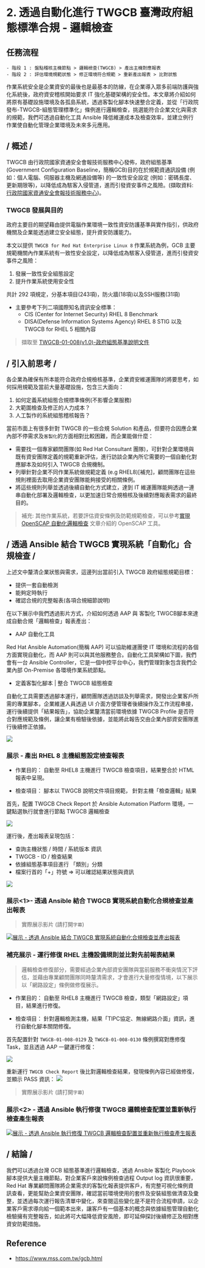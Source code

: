# 2. 透過自動化進行 TWGCB 臺灣政府組態標準合規 - 邏輯檢查

## 任務流程

```
- 階段 1 : 盤點稽核主機節點 > 邏輯檢查(TWGCB) > 產出主機對應報表
- 階段 2 : 評估環境規範狀態 > 修正環境符合規範 > 重新產出報表 > 比對狀態
```

作業系統安全是企業資安的最後也是最基本的防線，在企業導入眾多前端防護與強化系統後，政府資安稽核開始要求 IT 強化基礎架構的安全性。本文章將介紹如何將原有基礎設施環境及各孤島系統，透過客製化腳本快速整合定義，並從「行政院發布-TWGCB-組態管理標準化」條例進行邏輯檢查，挑選能符合企業文化與需求的規範，我們可透過自動化工具 Ansible 降低維運成本及檢查效率，並建立例行作業使自動化管理企業環境及未來多元應用。

## / 概述 /

TWGCB 由行政院國家資通安全會報技術服務中心發佈，政府組態基準(Government Configuration Baseline，簡稱GCB)目的在於規範資通訊設備 (例如：個人電腦、伺服器主機及網通設備等) 的一致性安全設定 (例如：密碼長度、更新期限等)，以降低成為駭客入侵管道，進而引發資安事件之風險。(擷取資料: [行政院國家資通安全會報技術服務中心](https://www.nccst.nat.gov.tw/GCB))。

### TWGCB 發展與目的

政府主要目的期望藉由提供電腦作業環境一致性資安防護基準與實作指引，供政府機關及企業能透過建立安全組態，提升資安防護能力。

本文以提供 `TWGCB for Red Hat Enterprise Linux 8` 作業系統為例，GCB 主要規範機關內作業系統有一致性安全設定，以降低成為駭客入侵管道，進而引發資安事件之風險：

1. 發展一致性安全組態設定
2. 提升作業系統使用安全性

共計 292 項規定，分基本項目(243項)，防火牆(18項)以及SSH服務(31項)
  - 主要參考下列二項國際知名資訊安全標準：
      - CIS (Center for Internet Security) RHEL 8 Benchmark
      - DISA(Defense Information Systems Agency) RHEL 8 STIG 以及 TWGCB for RHEL 5 相關內容
      

> 擷取至 [TWGCB-01-008(v1.0)-政府組態基準說明文件](https://download.nccst.nat.gov.tw/attachfilegcb/TWGCB-01-008_Red%20Hat%20Enterprise%20Linux%208%E6%94%BF%E5%BA%9C%E7%B5%84%E6%85%8B%E5%9F%BA%E6%BA%96%E8%AA%AA%E6%98%8E%E6%96%87%E4%BB%B6v1.0_1100924.pdf)


## / 引入前思考 /

各企業為確保有所本能符合政府合規檢核基準，企業資安維運團隊的將要思考，如何採用規範及當前大量基礎設施，包含三大面向：

1. 如何定義系統組態合規標準條例(不影響企業服務) 
2. 大範圍檢查及修正的人力成本？ 
3. 人工製作的系統組態稽核報告？

當前市面上有很多針對 TWGCB 的一些合規 Solution 和產品，但要符合因應企業內部不停需求及`客製化`的方面相對比較困難，而企業能做什麼：
- 需要找一個專家顧問團隊(如 Red Hat Consultant 團隊)，可針對企業環境與既有資安團隊定義的規範重新評估，進行訪談企業內所它需要的一個自動化對應腳本及如何引入 TWGCB 合規機制。
- 列舉針對企業不同作業系統做規範定義 (e.g RHEL8)[補充]，顧問團隊在這些規則裡面去取用企業資安團隊能夠接受的相關條例。
- 將這些規則列舉並透過後續自動化方式建立，達到 IT 維運團隊能夠透過一連串自動化部署及邏輯檢查，以更加速日常合規檢核及後續對應報表需求的最終目的。


> 補充: 其他作業系統，若要評估資安條例及防範規範檢查，可以參考[實現 OpenSCAP 自動化邏輯檢查](https://blog.yylin.io/ansible/openscap/) 文章介紹的 OpenSCAP 工具。


## / 透過 Ansible 結合 TWGCB 實現系統「自動化」合規檢查 /

上述文中釐清企業狀態與需求，這邊列出當前引入 TWGCB 政府組態規範目標：
- 提供一套自動檢測
- 能夠定時執行
- 確認合規的完整報表(各項合規細節說明)

在以下展示中我們透過影片方式，介紹如何透過 AAP 與 客製化 TWGCB腳本來達成自動合規「邏輯檢查」報表產出：

- AAP 自動化工具 

Red Hat Ansible Automation(簡稱 AAP) 可以協助維運團使 IT 環境和流程的各個方面實現自動化，而 AAP 則可以與其他服務整合。自動化工具架構如下圖，我們會有一台 Ansible Controller，它是一個中控平台中心，我們管理對象包含我們企業內部 On-Premise 各環境作業系統節點。 

- 定義客製化腳本 | 整合 TWGCB 組態檢查

自動化工具需要透過腳本運行，顧問團隊透過訪談及列舉需求，開發出企業客戶所需的專業腳本，企業維運人員透過 UI 介面方便管理者後續操作及工作流程串接，運行後續提供「結果報告」，協助企業釐清當前環境依據 TWGCB Profile 是否符合對應規範及條例，讓企業有檢驗後依據，並能將此報告交由企業內部資安團隊進行後續修正依據。

![](img/03.png)

### 展示 - 產出 RHEL 8 主機組態設定檢查報表


- 作業目的：
自動至 RHEL8 主機進行 TWGCB 檢查項目，結果整合於 HTML 報表中呈現。

- 檢查項目：
腳本以 TWGCB 說明文件項目規範， 針對主機「檢查邏輯」結果


首先，配置 TWGCB Check Report 於 Ansible Automation Platform 環境，一鍵點選執行就會進行節點 TWGCB 邏輯檢查

![](img/04.png)

運行後，產出報表呈現包括：
  - 查詢主機狀態 / 時間 / 系統版本 資訊
  - TWGCB - ID / 檢查結果 
  - 依據組態基準項目進行 「類別」分類
  - 檔案行首的「+」符號 => 可以確認結果狀態與資訊

![](img/05.png)

### 展示<1>- 透過 Ansible 結合 TWGCB 實現系統自動化合規檢查並產出報表
> 實際展示影片 (請打開`字幕`)

[![展示 - 透過 Ansible 結合 TWGCB 實現系統自動化合規檢查並產出報表](https://img.youtube.com/vi/XPlo67IBtQw/0.jpg)](https://www.youtube.com/watch?v=XPlo67IBtQw "展示 - 透過 Ansible 結合 TWGCB 實現系統自動化合規檢查並產出報表")


### 補充展示 - 運行修復 RHEL 主機設備規則並比對先前報表結果

> 邏輯檢查修復部分，需要經過企業內部資安團隊與當前服務不衝突情況下評估，並藉由專業顧問團隊同時釐清需求，才會進行大量修復情境，以下展示以「網路設定」條例做修復展示。

- 作業目的：
自動至 RHEL8 主機進行 TWGCB 檢查，類型「網路設定」項目，結果進行修復。

- 檢查項目：
針對邏輯檢測主機，結果「TIPC協定、無線網路介面」資訊，進行自動化腳本關閉修復。

首先配置針對 `TWGCB-01-008-0129` 及 `TWGCB-01-008-0130` 條例撰寫對應修復 Task，並且透過 AAP 一鍵運行修復：

![](img/06.png)

重新運行 `TWGCB Check Report` 後比對邏輯檢查結果，發現條例內容已經做修復，並顯示 PASS 資訊：
![](img/07.png)

> 實際展示影片 (請打開`字幕`)

### 展示<2> - 透過 Ansible 執行修復 TWGCB 邏輯檢查配置並重新執行檢查產生報表
[![展示 - 透過 Ansible 執行修復 TWGCB 邏輯檢查配置並重新執行檢查產生報表](https://img.youtube.com/vi/qTY95XwzhzQ/0.jpg)](https://www.youtube.com/watch?v=qTY95XwzhzQ "展示 - 透過 Ansible 執行修復 TWGCB 邏輯檢查配置並重新執行檢查產生報表")

## / 結論 /

我們可以透過台灣 GCB 組態基準進行邏輯檢查，透過 Ansible 客製化 Playbook 腳本提供大量主機節點，對企業客戶來說條例檢查過程 Output log 資訊很重要，Red Hat 專業顧問團隊將企業需求的客製化報表提供客戶，有完整可視化條例資訊查看，更能幫助企業資安團隊，確認當前環境使用的套件及安裝組態做清查及彙整，並透過每次運行報告清單中變化，來查閱這些變化是不是符合流程申請，以企業客戶需求導向給一個範本出來，讓客戶有一個基本的概念與依據組態管理自動化檢驗擁有完整報告，如此將可大幅降低資安風險，即可延伸探討後續修正及相對應資安防範措施。


## Reference 
- https://www.mss.com.tw/gcb.html

